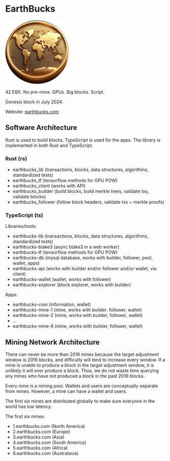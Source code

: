# EarthBucks

<img src="./earth-coin-2.png" width="200" height="200">

42 EBX. No pre-mine. GPUs. Big blocks. Script.

Genesis block in July 2024.

Website: [earthbucks.com](https://earthbucks.com)

## Software Architecture

Rust is used to build blocks. TypeScript is used for the apps. The library is
implemented in both Rust and TypeScript.

### Rust (rs)

- earthbucks_lib (transactions, blocks, data structures, algorithms, standardized tests)
- earthbucks_tf (tensorflow methods for GPU POW)
- earthbucks_client (works with API)
- earthbucks_builder (build blocks, build merkle trees, validate txs, validate blocks)
- earthbucks_follower (follow block headers, validate txs + merkle proofs)

### TypeScript (ts)

Libraries/tools:

- earthbucks-lib (transactions, blocks, data structures, algorithms, standardized tests)
- earthbucks-blake3 (async blake3 in a web worker)
- earthbucks-tf (tensorflow methods for GPU POW)
- earthbucks-db (mysql database, works with builder, follower, pool, wallet, apps)
- earthbucks-api (works with builder and/or follower and/or wallet, via client)
- earthbucks-wallet (wallet, works with follower)
- earthbucks-explorer (block explorer, works with builder)

Apps:

- earthbucks-com (information, wallet)
- earthbucks-mine-1 (mine, works with builder, follower, wallet)
- earthbucks-mine-2 (mine, works with builder, follower, wallet)
- ...
- earthbucks-mine-6 (mine, works with builder, follower, wallet)

## Mining Network Architecture

There can never be more than 2016 mines because the target adjustment window is
2016 blocks, and difficulty will tend to increase every window. If a mine is
unable to produce a block in the target adjustment window, it is unlikely it
will ever produce a block. Thus, we do not waste time querying any mines who
have not produced a block in the past 2016 blocks.

Every mine is a mining pool. Wallets and users are conceptually separate from
mines. However, a mine can have a wallet and users.

The first six mines are distributed globally to make sure everyone in the world
has low latency.

The first six mines:
- 1.earthbucks.com (North America)
- 2.earthbucks.com (Europe)
- 3.earthbucks.com (Asia)
- 4.earthbucks.com (South America)
- 5.earthbucks.com (Africa)
- 6.earthbucks.com (Australasia)